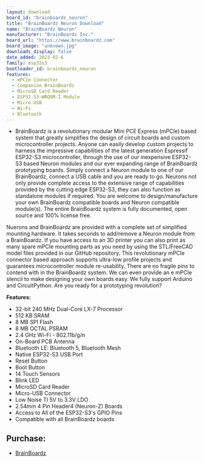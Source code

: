 ```yaml
---
layout: download
board_id: "brainboardz_neuron"
title: "BrainBoardz Neuron Download"
name: "BrainBoardz Neuron"
manufacturer: "BrainBoardz Inc."
board_url: "https://www.brainboardz.com"
board_image: "unknown.jpg"
downloads_display: false
date_added: 2023-02-6
family: esp32s3
bootloader_id: brainboardz_neuron
features:
  - mPCIe Connector
  - Companion BrainBoardz
  - MicroSD Card Reader
  - ESP32-S3-WROOM-I Module
  - Micro-USB
  - Wi-Fi
  - Bluetooth
---
```


- BrainBoardz is a revolutionary modular Mini PCE Express (mPCIe) based system that greatly simplifies the design of circuit boards and custom microcontroller projects. Anyone can easily develop custom projects to harness the impressive capabilities of the latest generation Espressif ESP32-S3 microcontroller, through the use of our inexpensive ESP32-S3 based Neuron modules and our ever expanding range of BrainBoardz prototyping boards. Simply connect a Neuron module to one of our BrainBoardz, connect a USB cable and you are ready to go. Neurons not only provide complete access to the extensive range of capabilities provided by the cutting edge ESP32-S3, they can also function as standalone modules if required. You are welcome to design/manufacture your own BrainBoardz compatible boards and Neuron compatible module(s). The entire BrainBoardz system is fully documented, open source and 100% license free.

Nuerons and BrainBoardz are provided with a complete set of simplified mounting hardware. It takes seconds to add/remove a Neuron module from a BrainBoardz. If you have access to an 3D printer you can also print as many spare mPCIe mounting parts as you need by using the STL/FreeCAD model files provided in our GitHub repository. This revolutionary mPCIe connector based approach supports ultra-low profile projects and guarantees microcontroller module re-usability. There are no fragile pins to contend with in the BrainBoardz system. We can even provide an e mPCIe stencil to make designing your own boards easy. We fully support Arduino and CircuitPython. Are you ready for a prototyping revolution?

 **Features:**
 
 - 32-bit 240 MHz Dual-Core LX-7 Processor 
 - 512 KB SRAM
 - 8 MB SPI Flash
 - 8 MB OCTAL PSRAM
 - 2.4 GHz Wi-Fi - 802.11b/g/n
 - On-Board PCB Antenna
 - Bluetooth LE: Bluetooth 5, Bluetooth Mesh
 - Native ESP32-S3 USB Port 
 - Reset Button
 - Boot Button
 - 14 Touch Sensors 
 - Blink LED
 - MicroSD Card Reader
 - Micro-USB Connector
 - Low Noise TI 5V to 3.3V LDO
 - 2.54mm 4 Pin Header4 (Neuron-Z) Boards
 - Access to All of the ESP32-S3's GPIO Pins
 - Compatible with all BrainBoardz boards
 
 ## Purchase:

* [BrainBoardz](https://www.brainboardz.com/)
